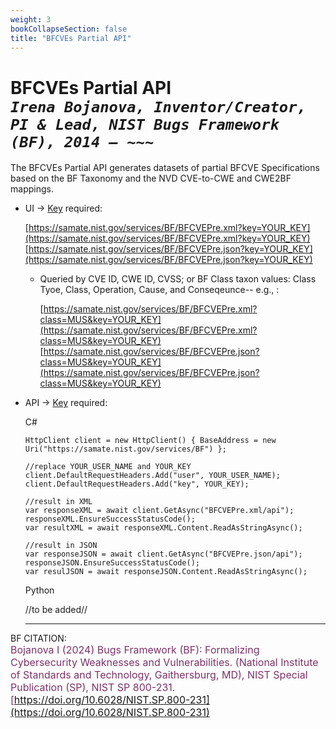 ```yaml
---
weight: 3
bookCollapseSection: false
title: "BFCVEs Partial API"
---
```


<!-- Google tag (gtag.js) -->
<script async src="https://www.googletagmanager.com/gtag/js?id=G-PJ364XPP9F"></script>
<script>
  window.dataLayer = window.dataLayer || [];
  function gtag(){dataLayer.push(arguments);}
  gtag('js', new Date());

  gtag('config', 'G-PJ364XPP9F');
</script>

# BFCVEs Partial API <br/> _`Irena Bojanova, Inventor/Creator, PI & Lead, NIST Bugs Framework (BF), 2014 – ~~~`_

The BFCVEs Partial API generates datasets of partial BFCVE Specifications based on the BF Taxonomy and the NVD CVE-to-CWE and CWE2BF mappings.

- UI &rarr; [Key](https://forms.gle/SRZyva5Vn1i4dQQ2A) required:

  [https://samate.nist.gov/services/BF/BFCVEPre.xml?key=YOUR_KEY](https://samate.nist.gov/services/BF/BFCVEPre.xml?key=YOUR_KEY)<br/>
  [https://samate.nist.gov/services/BF/BFCVEPre.json?key=YOUR_KEY](https://samate.nist.gov/services/BF/BFCVEPre.json?key=YOUR_KEY)

  - Queried by CVE ID, CWE ID, CVSS; or BF Class taxon values: Class Tyoe, Class, Operation, Cause, and Conseqeunce-- e.g., :<br/>

    [https://samate.nist.gov/services/BF/BFCVEPre.xml?class=MUS&key=YOUR_KEY](https://samate.nist.gov/services/BF/BFCVEPre.xml?class=MUS&key=YOUR_KEY)<br/>
    [https://samate.nist.gov/services/BF/BFCVEPre.json?class=MUS&key=YOUR_KEY](https://samate.nist.gov/services/BF/BFCVEPre.json?class=MUS&key=YOUR_KEY)

- API &rarr; [Key](https://forms.gle/SRZyva5Vn1i4dQQ2A) required: <br/>

  C# <br/>
        
      HttpClient client = new HttpClient() { BaseAddress = new Uri("https://samate.nist.gov/services/BF") };

      //replace YOUR_USER_NAME and YOUR_KEY
      client.DefaultRequestHeaders.Add("user", YOUR_USER_NAME);
      client.DefaultRequestHeaders.Add("key", YOUR_KEY);

      //result in XML
      var responseXML = await client.GetAsync("BFCVEPre.xml/api");
      responseXML.EnsureSuccessStatusCode();        
      var resultXML = await responseXML.Content.ReadAsStringAsync();

      //result in JSON
      var responseJSON = await client.GetAsync("BFCVEPre.json/api");       
      responseJSON.EnsureSuccessStatusCode();         
      var resulJSON = await responseJSON.Content.ReadAsStringAsync();

   Python
      
    //to be added//
    
  _________________________________

BF CITATION: <br/>
<l style="font-size: 16px; color: #7D3368"> Bojanova I (2024) Bugs Framework (BF): Formalizing Cybersecurity Weaknesses and Vulnerabilities. (National Institute of Standards and Technology, Gaithersburg, MD), NIST Special Publication (SP), NIST SP 800-231. [https://doi.org/10.6028/NIST.SP.800-231](https://doi.org/10.6028/NIST.SP.800-231)</l> 